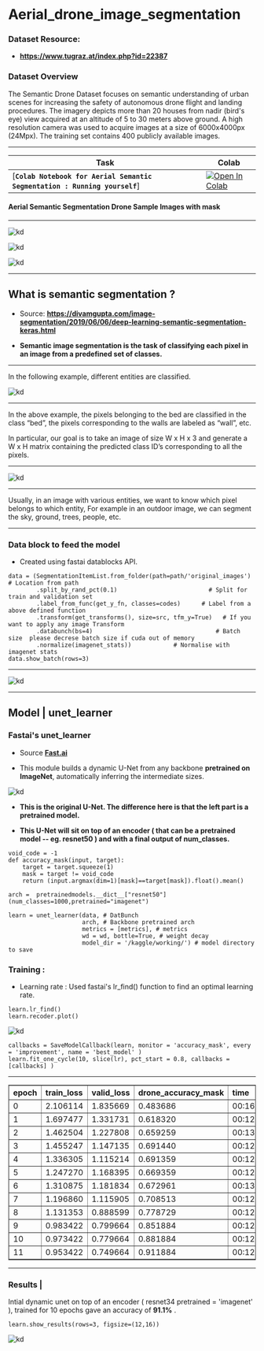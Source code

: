 # Aerial_drone_image_segmentation

### Dataset Resource: 
* **https://www.tugraz.at/index.php?id=22387**

### Dataset Overview


The Semantic Drone Dataset focuses on semantic understanding of urban scenes for increasing the safety of autonomous drone flight and landing procedures. The imagery depicts more than 20 houses from nadir (bird's eye) view acquired at an altitude of 5 to 30 meters above ground. A high resolution camera was used to acquire images at a size of 6000x4000px (24Mpx). The training set contains 400 publicly available images.

***
| Task | Colab
|---|---|
| [**`Colab Notebook for Aerial Semantic Segmentation : Running yourself`**] | [![Open In Colab](https://colab.research.google.com/assets/colab-badge.svg)](https://colab.research.google.com/drive/1BXoew0VpMxWu1a0RKoV18iqz9SkkfnrI?usp=sharing)

#### Aerial Semantic Segmentation Drone Sample Images with mask

***

![kd](https://github.com/shadab4150/Aerial_drone_image_segmentation/blob/master/image_drone/drone1.png)

![kd](https://github.com/shadab4150/Aerial_drone_image_segmentation/blob/master/image_drone/drone5.png)

![kd](https://github.com/shadab4150/Aerial_drone_image_segmentation/blob/master/image_drone/drone4.png)

***


## What is semantic segmentation ?

* Source: **https://divamgupta.com/image-segmentation/2019/06/06/deep-learning-semantic-segmentation-keras.html**

* **Semantic image segmentation is the task of classifying each pixel in an image from a predefined set of classes.**

***

In the following example, different entities are classified.

![kd](https://divamgupta.com/assets/images/posts/imgseg/image15.png?style=centerme)


***


In the above example, the pixels belonging to the bed are classified in the class “bed”, the pixels corresponding to the walls are labeled as “wall”, etc.

In particular, our goal is to take an image of size W x H x 3 and generate a W x H matrix containing the predicted class ID’s corresponding to all the pixels.

***
![kd](https://divamgupta.com/assets/images/posts/imgseg/image14.png?style=centerme)

***

Usually, in an image with various entities, we want to know which pixel belongs to which entity, For example in an outdoor image, we can segment the sky, ground, trees, people, etc.


***

### Data block to feed the model
* Created using fastai datablocks API.
```
data = (SegmentationItemList.from_folder(path=path/'original_images')  # Location from path
        .split_by_rand_pct(0.1)                          # Split for train and validation set
        .label_from_func(get_y_fn, classes=codes)      # Label from a above defined function
        .transform(get_transforms(), size=src, tfm_y=True)   # If you want to apply any image Transform
        .databunch(bs=4)                                   # Batch size  please decrese batch size if cuda out of memory
        .normalize(imagenet_stats))            # Normalise with imagenet stats
data.show_batch(rows=3)
```
***
![kd](https://github.com/shadab4150/Aerial_drone_image_segmentation/blob/master/image_drone/data_block_drone.png)

***
## Model | unet_learner

### Fastai's unet_learner
* Source [**Fast.ai**](www.fast.ai)

* This module builds a dynamic U-Net from any backbone **pretrained on ImageNet**, automatically inferring the intermediate sizes.

![kd](http://deeplearning.net/tutorial/_images/unet.jpg)

* **This is the original U-Net. The difference here is that the left part is a pretrained model.**

* **This U-Net will sit on top of an encoder ( that can be a pretrained model -- eg. resnet50 ) and with a final output of num_classes.**

```
void_code = -1
def accuracy_mask(input, target):
    target = target.squeeze(1)
    mask = target != void_code
    return (input.argmax(dim=1)[mask]==target[mask]).float().mean()

arch =  pretrainedmodels.__dict__["resnet50"](num_classes=1000,pretrained="imagenet")

learn = unet_learner(data, # DatBunch
                     arch, # Backbone pretrained arch
                     metrics = [metrics], # metrics
                     wd = wd, bottle=True, # weight decay
                     model_dir = '/kaggle/working/') # model directory to save
```
### Training :
* Learning rate : Used fastai's lr_find() function to find an optimal learning rate.

```
learn.lr_find()
learn.recoder.plot()
```
![kd](https://github.com/shadab4150/Aerial_drone_image_segmentation/blob/master/image_drone/lr_finder.png)

```
callbacks = SaveModelCallback(learn, monitor = 'accuracy_mask', every = 'improvement', name = 'best_model' )
learn.fit_one_cycle(10, slice(lr), pct_start = 0.8, callbacks = [callbacks] )
```
***

<table border="1" class="dataframe">
  <thead>
    <tr style="text-align: left;">
      <th>epoch</th>
      <th>train_loss</th>
      <th>valid_loss</th>
      <th>drone_accuracy_mask</th>
      <th>time</th>
    </tr>
  </thead>
  <tbody>
    <tr>
      <td>0</td>
      <td>2.106114</td>
      <td>1.835669</td>
      <td>0.483686</td>
      <td>00:16</td>
    </tr>
    <tr>
      <td>1</td>
      <td>1.697477</td>
      <td>1.331731</td>
      <td>0.618320</td>
      <td>00:12</td>
    </tr>
    <tr>
      <td>2</td>
      <td>1.462504</td>
      <td>1.227808</td>
      <td>0.659259</td>
      <td>00:13</td>
    </tr>
    <tr>
      <td>3</td>
      <td>1.455247</td>
      <td>1.147135</td>
      <td>0.691440</td>
      <td>00:12</td>
    </tr>
    <tr>
      <td>4</td>
      <td>1.336305</td>
      <td>1.115214</td>
      <td>0.691359</td>
      <td>00:12</td>
    </tr>
    <tr>
      <td>5</td>
      <td>1.247270</td>
      <td>1.168395</td>
      <td>0.669359</td>
      <td>00:12</td>
    </tr>
    <tr>
      <td>6</td>
      <td>1.310875</td>
      <td>1.181834</td>
      <td>0.672961</td>
      <td>00:13</td>
    </tr>
    <tr>
      <td>7</td>
      <td>1.196860</td>
      <td>1.115905</td>
      <td>0.708513</td>
      <td>00:12</td>
    </tr>
    <tr>
      <td>8</td>
      <td>1.131353</td>
      <td>0.888599</td>
      <td>0.778729</td>
      <td>00:12</td>
    </tr>
    <tr>
      <td>9</td>
      <td>0.983422</td>
      <td>0.799664</td>
      <td>0.851884</td>
      <td>00:12</td>
    </tr>
     <tr>
      <td>10</td>
      <td>0.973422</td>
      <td>0.779664</td>
      <td>0.881884</td>
      <td>00:12</td>
    </tr>
    <tr>
      <td>11</td>
      <td>0.953422</td>
      <td>0.749664</td>
      <td>0.911884</td>
      <td>00:12</td>
    </tr>
  </tbody>
</table>

***

### Results |

Intial dynamic unet on top of an encoder ( resnet34 pretrained = 'imagenet' ), trained for 10 epochs gave an accuracy of **91.1%** .
```
learn.show_results(rows=3, figsize=(12,16))

```

![kd](https://github.com/shadab4150/Aerial_drone_image_segmentation/blob/master/image_drone/results_drone.png)
